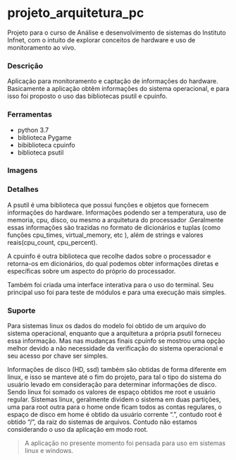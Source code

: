 # projeto_arquitetura_pc
 
 Projeto para o curso de Análise e desenvolvimento de sistemas do Instituto Infnet, com o intuito de explorar conceitos de hardware e uso de monitoramento ao vivo.
 
### Descrição
 
 Aplicação para monitoramento e captação de informações do hardware. Basicamente a aplicação
obtêm informações do sistema operacional, e para isso foi proposto o uso das bibliotecas psutil e
cpuinfo.
 
### Ferramentas
 
 * python 3.7
 * biblioteca Pygame
 * bibiblioteca cpuinfo
 * biblioteca psutil

### Imagens

 
 
### Detalhes
 
 A psutil é uma biblioteca que possui funções e objetos que fornecem informações do
hardware. Informações podendo ser a temperatura, uso de memoria, cpu, disco, ou mesmo a
arquitetura do processador .Geralmente essas informações são trazidas no formato de dicionários e
tuplas (como funções cpu_times, virtual_memory, etc ), além de strings e valores reais(cpu_count,
cpu_percent).

A cpuinfo é outra biblioteca que recolhe dados sobre o processador e retorna-os em
dicionários, do qual podemos obter informações diretas e específicas sobre um aspecto do próprio
do processador.

Também foi criada uma interface interativa para o uso do terminal. Seu principal uso foi
para teste de módulos e para uma execução mais simples.

 
### Suporte

Para sistemas linux os dados do modelo foi obtido de um arquivo do sistema
operacional, enquanto que a arquitetura a própria psutil forneceu essa informação. Mas nas
mudanças finais cpuinfo se mostrou uma opção melhor devido a não necessidade da verificação do
sistema operacional e seu acesso por chave ser simples.

Informações de disco (HD, ssd) também são obtidas de forma diferente em linux, e isso se
manteve até o fim do projeto, para tal o tipo do sistema do usuário levado em consideração para
determinar informações de disco. Sendo linux foi somado os valores de espaço obtidos me root e
usuário regular. Sistemas linux, geralmente dividem o sistema em duas partições, uma para root
outra para o home onde ficam todos as contas regulares, o espaço de disco em home é obtido da
usuário corrente “.”, contudo root é obtido “/”, da raiz do sistemas de arquivos. Contudo não
estamos considerando o uso da aplicação em modo root. 

> A aplicação no presente momento foi
pensada para uso em sistemas linux e windows.